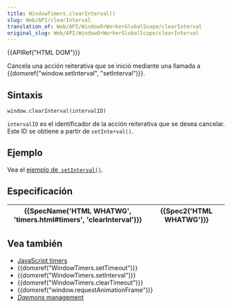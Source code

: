 ```yaml
---
title: WindowTimers.clearInterval()
slug: Web/API/clearInterval
translation_of: Web/API/WindowOrWorkerGlobalScope/clearInterval
original_slug: Web/API/WindowOrWorkerGlobalScope/clearInterval
---
```

{{APIRef("HTML DOM")}}

Cancela una acción reiterativa que se inició mediante una llamada a {{domxref("window.setInterval", "setInterval")}}.

## Sintaxis

    window.clearInterval(intervalID)

`intervalID` es el identificador de la acción reiterativa que se desea cancelar. Este ID se obtiene a partir de `setInterval()`.

## Ejemplo

Vea el [ejemplo de` setInterval()`](/es/docs/DOM/window.setInterval#Example "DOM/window.setInterval#Example").

## Especificación

| {{SpecName('HTML WHATWG', 'timers.html#timers', 'clearInterval')}} | {{Spec2('HTML WHATWG')}} |
| ---------------------------------------------------------------------------------------- | -------------------------------- |

## Vea también

- [JavaScript timers](/es/docs/JavaScript/Timers "JavaScript/Timers")
- {{domxref("WindowTimers.setTimeout")}}
- {{domxref("WindowTimers.setInterval")}}
- {{domxref("WindowTimers.clearTimeout")}}
- {{domxref("window.requestAnimationFrame")}}
- [_Daemons_ management](/es/docs/JavaScript/Timers/Daemons "JavaScript/Timers/Daemons")
